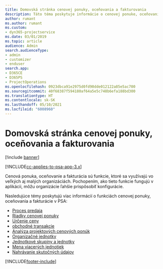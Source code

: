 ```yaml
---
title: Domovská stránka cenovej ponuky, oceňovania a fakturovania
description: Táto téma poskytuje informácie o cenovej ponuke, oceňovaní a fakturácii.
author: rumant
ms.author: rumant
ms.custom:
- dyn365-projectservice
ms.date: 03/01/2019
ms.topic: article
audience: Admin
search.audienceType:
- admin
- customizer
- enduser
search.app:
- D365CE
- D365PS
- ProjectOperations
ms.openlocfilehash: 0923dbca91e2975d0fd90dde012122a85e5ac700
ms.sourcegitcommit: 40f68387f594180af64a5e5c748b6efa188bd300
ms.translationtype: HT
ms.contentlocale: sk-SK
ms.lasthandoff: 05/10/2021
ms.locfileid: "6008960"
---
```

# <a name="quoting-pricing-and-billing-home-page"></a>Domovská stránka cenovej ponuky, oceňovania a fakturovania

[!include [banner](../includes/psa-now-project-operations.md)]

[!INCLUDE[cc-applies-to-psa-app-3.x](../includes/cc-applies-to-psa-app-3x.md)]

Cenová ponuka, oceňovanie a fakturácia sú funkcie, ktoré sa využívajú vo veľkých aj malých organizáciách. Pochopením, ako tieto funkcie fungujú v aplikácii, môžu organizácie ľahšie prispôsobiť konfigurácie.

Nasledujúce témy poskytujú viac informácií o funkciách cenovej ponuky, oceňovania a fakturácie v PSA:

- [Proces predaja](basic-sales-process.md)
- [Riadky cenovej ponuky](basic-quote-lines.md)
- [Určenie ceny](basic-pricing.md)
- [obchodné transakcie](basic-business-transactions.md)
- [Analýza projektových cenových ponúk](basic-analyzing-quotes.md)
- [Organizačné jednotky](advanced-organizational.md)
- [Jednotkové skupiny a jednotky](advanced-units.md)
- [Mena viacerých jednotiek](advanced-currency.md)
- [Nahrávanie skutočných údajov](advanced-actuals.md)


[!INCLUDE[footer-include](../includes/footer-banner.md)]